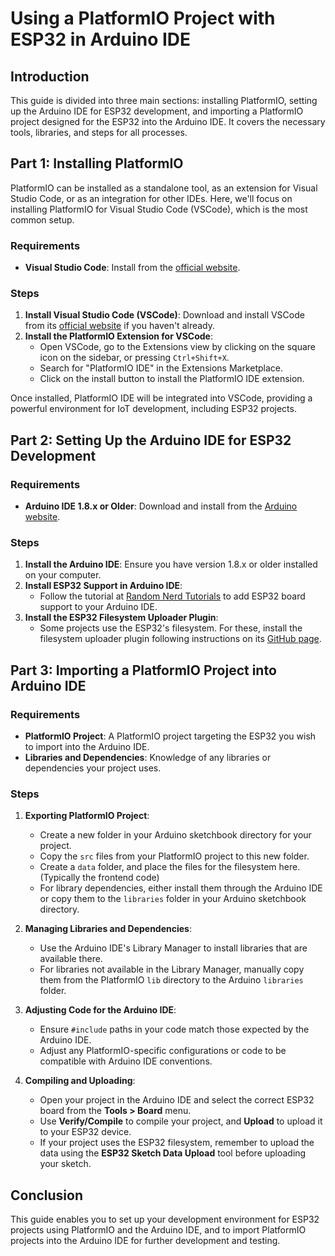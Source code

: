 
# Using a PlatformIO Project with ESP32 in Arduino IDE

## Introduction

This guide is divided into three main sections: installing PlatformIO, setting up the Arduino IDE for ESP32 development, and importing a PlatformIO project designed for the ESP32 into the Arduino IDE. It covers the necessary tools, libraries, and steps for all processes.

## Part 1: Installing PlatformIO

PlatformIO can be installed as a standalone tool, as an extension for Visual Studio Code, or as an integration for other IDEs. Here, we'll focus on installing PlatformIO for Visual Studio Code (VSCode), which is the most common setup.

### Requirements

- **Visual Studio Code**: Install from the [official website](https://code.visualstudio.com/).

### Steps

1. **Install Visual Studio Code (VSCode)**: Download and install VSCode from its [official website](https://code.visualstudio.com/) if you haven't already.
2. **Install the PlatformIO Extension for VSCode**:
   - Open VSCode, go to the Extensions view by clicking on the square icon on the sidebar, or pressing `Ctrl+Shift+X`.
   - Search for "PlatformIO IDE" in the Extensions Marketplace.
   - Click on the install button to install the PlatformIO IDE extension.

Once installed, PlatformIO IDE will be integrated into VSCode, providing a powerful environment for IoT development, including ESP32 projects.

## Part 2: Setting Up the Arduino IDE for ESP32 Development

### Requirements

- **Arduino IDE 1.8.x or Older**: Download and install from the [Arduino website](https://www.arduino.cc/en/software).

### Steps

1. **Install the Arduino IDE**: Ensure you have version 1.8.x or older installed on your computer.
2. **Install ESP32 Support in Arduino IDE**:
   - Follow the tutorial at [Random Nerd Tutorials](https://randomnerdtutorials.com/installing-the-esp32-board-in-arduino-ide-windows-instructions/) to add ESP32 board support to your Arduino IDE.
3. **Install the ESP32 Filesystem Uploader Plugin**:
   - Some projects use the ESP32's filesystem. For these, install the filesystem uploader plugin following instructions on its [GitHub page](https://github.com/me-no-dev/arduino-esp32fs-plugin).

## Part 3: Importing a PlatformIO Project into Arduino IDE

### Requirements

- **PlatformIO Project**: A PlatformIO project targeting the ESP32 you wish to import into the Arduino IDE.
- **Libraries and Dependencies**: Knowledge of any libraries or dependencies your project uses.

### Steps

1. **Exporting PlatformIO Project**:
   - Create a new folder in your Arduino sketchbook directory for your project.
   - Copy the `src` files from your PlatformIO project to this new folder.
   - Create a `data` folder, and place the files for the filesystem here. (Typically the frontend code)
   - For library dependencies, either install them through the Arduino IDE or copy them to the `libraries` folder in your Arduino sketchbook directory.

2. **Managing Libraries and Dependencies**:
   - Use the Arduino IDE's Library Manager to install libraries that are available there.
   - For libraries not available in the Library Manager, manually copy them from the PlatformIO `lib` directory to the Arduino `libraries` folder.

3. **Adjusting Code for the Arduino IDE**:
   - Ensure `#include` paths in your code match those expected by the Arduino IDE.
   - Adjust any PlatformIO-specific configurations or code to be compatible with Arduino IDE conventions.

4. **Compiling and Uploading**:
   - Open your project in the Arduino IDE and select the correct ESP32 board from the **Tools > Board** menu.
   - Use **Verify/Compile** to compile your project, and **Upload** to upload it to your ESP32 device.
   - If your project uses the ESP32 filesystem, remember to upload the data using the **ESP32 Sketch Data Upload** tool before uploading your sketch.

## Conclusion

This guide enables you to set up your development environment for ESP32 projects using PlatformIO and the Arduino IDE, and to import PlatformIO projects into the Arduino IDE for further development and testing.

